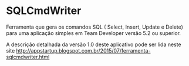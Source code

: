 # SQLCmdWriter
Ferramenta que gera os comandos SQL ( Select, Insert, Update e Delete) para uma aplicação simples em Team Developer versão 5.2 ou superior.

A descrição detalhada da versão 1.0 deste aplicativo pode ser lida neste site http://appstartup.blogspot.com.br/2015/07/ferramenta-sqlcmdwriter.html 

